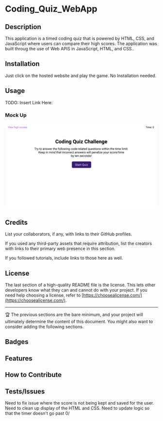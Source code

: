 # Coding_Quiz_WebApp


<!-- # <Your-Project-Title> -->

## Description

This application is a timed coding quiz that is powered by HTML, CSS, and JavaScript where users can compare their high scores.
The application was built throug the use of Web APIS in JavaScript, HTML, and CSS..

<!-- 
Provide a short description explaining the what, why, and how of your project. Use the following questions as a guide:

- What was your motivation?
- Why did you build this project? (Note: the answer is not "Because it was a homework assignment.")
- What problem does it solve?
- What did you learn? -->

## Installation

<!-- What are the steps required to install your project? Provide a step-by-step description of how to get the development environment running. -->
Just click on the hosted website and play the game. No Installation needed.

## Usage

TODO: Insert Link Here:
<!-- Provide instructions and examples for use. Include screenshots as needed. -->

<!-- To add a screenshot, create an `assets/images` folder in your repository and upload your screenshot to it. Then, using the relative filepath, add it to your README using the following syntax: -->
<!-- 
    ```md
    ![alt text](assets/images/screenshot.png)
    ```
 -->
 ### Mock Up
<!--  ![Web app demo](./assets/images/04-web-apis-homework-demo.gif)
04-web-apis-homework-demo.gif  -->
![web app demo](./assets/images/04-web-apis-homework-demo.gif)

    
## Credits

List your collaborators, if any, with links to their GitHub profiles.

If you used any third-party assets that require attribution, list the creators with links to their primary web presence in this section.

If you followed tutorials, include links to those here as well.

## License

The last section of a high-quality README file is the license. This lets other developers know what they can and cannot do with your project. If you need help choosing a license, refer to [https://choosealicense.com/](https://choosealicense.com/).

---

🏆 The previous sections are the bare minimum, and your project will ultimately determine the content of this document. You might also want to consider adding the following sections.

## Badges
<!-- 
![badmath](https://img.shields.io/github/languages/top/lernantino/badmath)

Badges aren't necessary, per se, but they demonstrate street cred. Badges let other developers know that you know what you're doing. Check out the badges hosted by [shields.io](https://shields.io/). You may not understand what they all represent now, but you will in time. -->

## Features
<!-- 
If your project has a lot of features, list them here.
 -->
## How to Contribute

<!-- If you created an application or package and would like other developers to contribute it, you can include guidelines for how to do so. The [Contributor Covenant](https://www.contributor-covenant.org/) is an industry standard, but you can always write your own if you'd prefer. -->

## Tests/Issues

<!-- Go the extra mile and write tests for your -->
Need to fix issue where the score is not being kept and saved for the user.
Need to clean up display of the HTML and CSS.
Need to update logic so that the timer doesn't go past 0/

